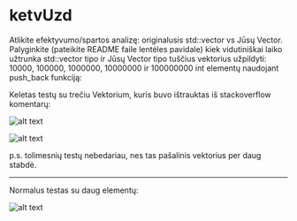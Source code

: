 # ketvUzd

Atlikite efektyvumo/spartos analizę: originalusis std::vector vs Jūsų Vector.
Palyginkite (pateikite README faile lentėles pavidale) kiek vidutiniškai laiko užtrunka std::vector tipo ir Jūsų Vector tipo tuščius vektorius užpildyti: 10000, 100000, 1000000, 10000000 ir 100000000 int elementų naudojant push_back funkciją:

Keletas testų su trečiu Vektorium, kuris buvo ištrauktas iš stackoverflow komentarų:

![alt text](https://i.imgur.com/cZfRxAh.png)

![alt text](https://i.imgur.com/w8GSyVa.png)

p.s. tolimesnių testų nebedariau, nes tas pašalinis vektorius per daug stabdė.
_____________________________________________________

Normalus testas su daug elementų:

![alt text](https://i.imgur.com/Z3sdX8n.png)
